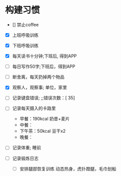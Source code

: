 # 构建习惯

- [] 禁止coffee
- [x] 上班呼吸训练
- [x] 下班呼吸训练
- [x] 每天读书十分钟;下班后, 得到APP
- [ ] 每日写作50字;下班后，得到APP
- [ ] 断舍离，每天扔掉两个物品
- [x] 观察人，观察事; 单位，家里

- [ ] 记录键盘错误; ;;错误次数：[ 35]
- [ ] 记录每天摄入的卡路里
    - 早餐：190kcal 奶昔+麦片
    - 中餐：
    - 下午茶：50kcal 豆干x2
    - 晚餐：
- [ ] 记录体重; 睡前
- [ ] 记录锻炼日志
    - [ ] 安排腿部恢复训练
        动态热身，虎扑蹬腿，毛巾划船
